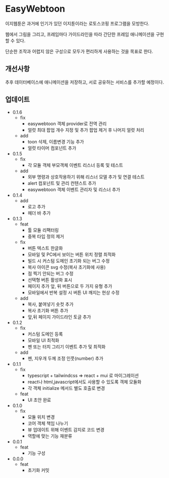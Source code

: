 # EasyWebtoon

이지웹툰은 과거에 인기가 있던 이지툰이라는 로토스코핑 프로그램을 모방한다.

웹에서 그림을 그리고, 프레임마다 가이드라인을 따라 간단한 프레임 애니메이션을 구현할 수 있다.

단순한 조작과 어렵지 않은 구성으로 모두가 편리하게 사용하는 것을 목표로 한다.

## 개선사항

추후 데이터베이스에 애니메이션을 저장하고, 서로 공유하는 서비스를 추가할 예정이다.

## 업데이트

- 0.1.6
  - fix
    - easywebtoon 객체 provider로 전역 관리
    - 얼럿 최대 팝업 개수 지정 및 추가 팝업 제거 후 나머지 얼럿 처리
  - add
    - toon 삭제, 이름변경 기능 추가
    - 얼럿 타이머 컴포넌트 추가
- 0.1.5
  - fix
    - 각 모듈 객체 부모객체 이벤트 리스너 등록 및 테스트
  - add
    - 외부 명령과 상호작용하기 위해 리스너 모델 추가 및 연결 테스트
    - alert 컴포넌트 및 관리 컨텐스트 추가
    - easywebtoon 객체 이벤트 관리자 및 리스너 추가
- 0.1.4
  - add
    - 로고 추가
    - 헤더 바 추가
- 0.1.3
  - feat
    - 툴 모듈 리팩터링
    - 중복 타입 정의 제거
  - fix
    - 버튼 텍스트 한글화
    - 모바일 및 PC에서 보이는 버튼 위치 정렬 최적화
    - 빌드 시 커스텀 도메인 초기화 되는 버그 수정
    - 복사 아이콘 svg 수정(복사 초기화에 사용)
    - 점 찍기 안되는 버그 수정
    - 선택형 버튼 활성화 표시
    - 페이지 추가 앞, 뒤 버튼으로 두 가지 유형 추가
    - 모바일에서 반복 설정 시 버튼 UI 깨지는 현상 수정
  - add
    - 복사, 붙여넣기 숏컷 추가
    - 복사 초기화 버튼 추가
    - 앞,뒤 페이지 가이드라인 토글 추가
- 0.1.2
  - fix
    - 커스텀 도메인 등록
    - 모바일 UI 최적화
    - 펜 또는 터치 그리기 이벤트 추가 및 최적화
  - add
    - 펜, 지우개 두께 조정 인풋(number) 추가
- 0.1.1
  - fix
    - typescript + tailwindcss => react + mui 로 마이그레이션
    - react나 html,javascript에서도 사용할 수 있도록 객체 모듈화
    - 각 객체 initialize 메서드 별도 호출로 변경
  - feat
    - UI 초안 완료
- 0.1.0
  - fix
    - 모듈 위치 변경
    - 코어 객체 책임 나누기
    - 뷰 업데이트 위해 이벤트 감지로 코드 변경
    - 역할에 맞는 기능 재분류
- 0.0.1
  - feat
    - 기능 구성
- 0.0.0
  - feat
    - 초기화 커밋
